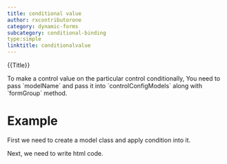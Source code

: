 ```yaml
---
title: conditional value
author: rxcontributorone
category: dynamic-forms
subcategory: conditional-binding
type:simple
linktitle: conditionalvalue
---
```


<div class="title-bar top_title"><p>{{Title}}</p></div> <div class="title-bar"><p>To make a control value on the particular control conditionally, You need to pass `modelName` and pass it into `controlConfigModels` along with `formGroup` method.
</p></div>

# Example

First we need to create a model class and apply condition into it.
<div component="app-code" key="conditionalvalue-conditional-model"></div> 
<div component="app-code" key="conditionalvalue-conditional-component"></div> 
Next, we need to write html code.
<div component="app-code" key="conditionalvalue-conditional-html"></div> 
<div component="app-example-runner" ref-component="app-conditionalvalue-conditional"></div>